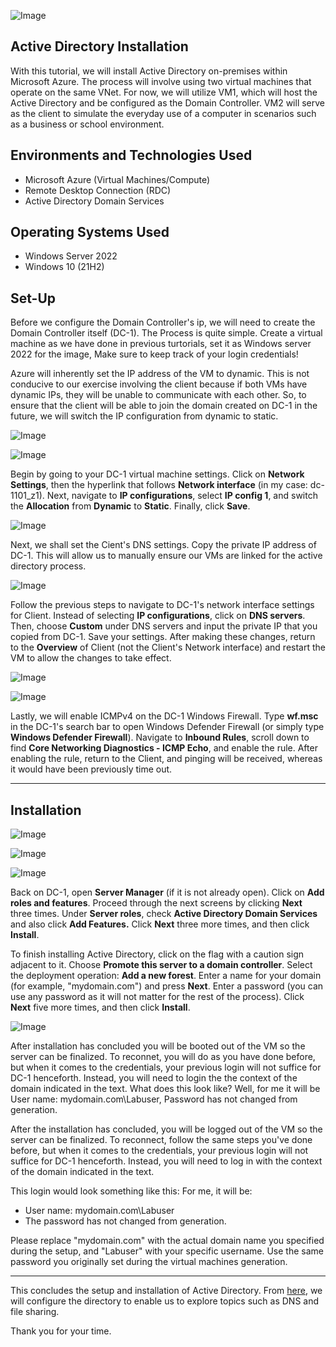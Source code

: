 ![Image](https://i.imgur.com/W141e1T.png)

## Active Directory Installation 

With this tutorial, we will install Active Directory on-premises within Microsoft Azure. The process will involve using two virtual machines that operate on the same VNet. For now, we will utilize VM1, which will host the Active Directory and be configured as the Domain Controller. VM2 will serve as the client to simulate the everyday use of a computer in scenarios such as a business or school environment.

## Environments and Technologies Used

- Microsoft Azure (Virtual Machines/Compute)
- Remote Desktop Connection (RDC)
- Active Directory Domain Services

## Operating Systems Used

- Windows Server 2022
- Windows 10 (21H2)

## Set-Up

Before we configure the Domain Controller's ip, we will need to create the Domain Controller itself (DC-1). The Process is quite simple. Create a virtual machine as we have done in previous turtorials, set it as Windows server 2022 for the image, Make sure to keep track of your login credentials!

Azure will inherently set the IP address of the VM to dynamic. This is not conducive to our exercise involving the client because if both VMs have dynamic IPs, they will be unable to communicate with each other. So, to ensure that the client will be able to join the domain created on DC-1 in the future, we will switch the IP configuration from dynamic to static.

![Image](https://i.imgur.com/P6oe87S.png)

![Image](https://i.imgur.com/xYqLawL.png)

Begin by going to your DC-1 virtual machine settings. Click on **Network Settings**, then the hyperlink that follows **Network interface** (in my case: dc-1101_z1). Next, navigate to **IP configurations**, select **IP config 1**, and switch the **Allocation** from **Dynamic** to **Static**. Finally, click **Save**.

![Image](https://i.imgur.com/DNngp7N.png) 

Next, we shall set the Cient's DNS settings. Copy the private IP address of DC-1. This will allow us to manually ensure our VMs are linked for the active directory process.

![Image](https://i.imgur.com/kUbptyu.png)

Follow the previous steps to navigate to DC-1's network interface settings for Client. Instead of selecting **IP configurations**, click on **DNS servers**. Then, choose **Custom** under DNS servers and input the private IP that you copied from DC-1. Save your settings. After making these changes, return to the **Overview** of Client (not the Client's Network interface) and restart the VM to allow the changes to take effect.

![Image](https://i.imgur.com/hifXrhU.png)

![Image](https://i.imgur.com/RhVDpYE.png)

Lastly, we will enable ICMPv4 on the DC-1 Windows Firewall. Type **wf.msc** in the DC-1's search bar to open Windows Defender Firewall (or simply type **Windows Defender Firewall**). Navigate to **Inbound Rules**, scroll down to find **Core Networking Diagnostics - ICMP Echo**, and enable the rule. After enabling the rule, return to the Client, and pinging will be received, whereas it would have been previously time out.

---

## Installation 

![Image](https://i.imgur.com/7JXGzmP.png)

![Image](https://i.imgur.com/H3Lo618.png)

![Image](https://i.imgur.com/pIgbfty.png)

Back on DC-1, open **Server Manager** (if it is not already open). Click on **Add roles and features**. Proceed through the next screens by clicking **Next** three times. Under **Server roles**, check **Active Directory Domain Services** and also click **Add Features.** Click **Next** three more times, and then click **Install**.

To finish installing Active Directory, click on the flag with a caution sign adjacent to it. Choose **Promote this server to a domain controller**. Select the deployment operation: **Add a new forest**. Enter a name for your domain (for example, "mydomain.com") and press **Next**. Enter a password (you can use any password as it will not matter for the rest of the process). Click **Next** five more times, and then click **Install**.

![Image](https://i.imgur.com/PEx7SOp.png)


After installation has concluded you will be booted out of the VM so the server can be finalized. To reconnet, you will do as you have done before, but when it comes to the credentials, your previous login will not suffice for DC-1 henceforth. Instead, you will need to login the the context of the domain indicated in the text. What does this look like? Well, for me it will be User name: mydomain.com\Labuser, Password has not changed from generation.

After the installation has concluded, you will be logged out of the VM so the server can be finalized. To reconnect, follow the same steps you've done before, but when it comes to the credentials,  your previous login will not suffice for DC-1 henceforth. Instead, you will need to log in with the context of the domain indicated in the text.

This login would look something like this: For me, it will be:

- User name: mydomain.com\Labuser
- The password has not changed from generation.

Please replace "mydomain.com" with the actual domain name you specified during the setup, and "Labuser" with your specific username. Use the same password you originally set during the virtual machines generation.

---
This concludes the setup and installation of Active Directory. From [here](https://github.com/NicholasToon/Configuring-On-premises-Active-Directory-within-Azure-VMs), we will configure the directory to enable us to explore topics such as DNS and file sharing.

Thank you for your time.









